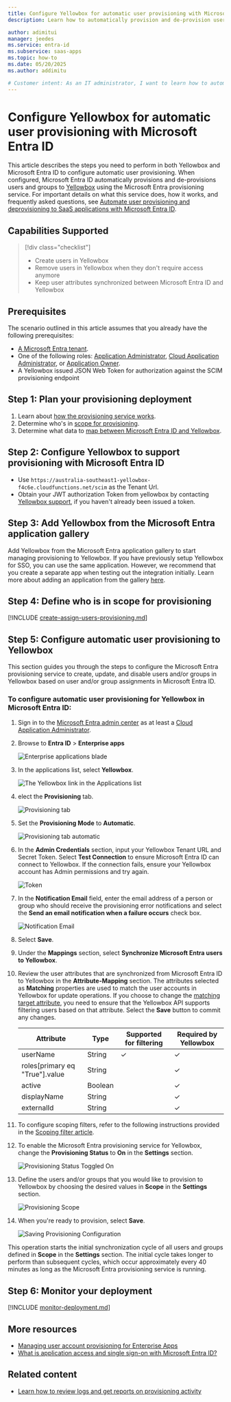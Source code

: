 ```yaml
---
title: Configure Yellowbox for automatic user provisioning with Microsoft Entra ID
description: Learn how to automatically provision and de-provision user accounts from Microsoft Entra ID to Yellowbox.

author: adimitui
manager: jeedes
ms.service: entra-id
ms.subservice: saas-apps
ms.topic: how-to
ms.date: 05/20/2025
ms.author: addimitu

# Customer intent: As an IT administrator, I want to learn how to automatically provision and deprovision user accounts from Microsoft Entra ID to Yellowbox so that I can streamline the user management process and ensure that users have the appropriate access to Yellowbox.
---
```


# Configure Yellowbox for automatic user provisioning with Microsoft Entra ID

This article describes the steps you need to perform in both Yellowbox and Microsoft Entra ID to configure automatic user provisioning. When configured, Microsoft Entra ID automatically provisions and de-provisions users and groups to [Yellowbox](https://yellowbox.app/) using the Microsoft Entra provisioning service. For important details on what this service does, how it works, and frequently asked questions, see [Automate user provisioning and deprovisioning to SaaS applications with Microsoft Entra ID](~/identity/app-provisioning/user-provisioning.md). 


## Capabilities Supported
> [!div class="checklist"]
> * Create users in Yellowbox
> * Remove users in Yellowbox when they don't require access anymore
> * Keep user attributes synchronized between Microsoft Entra ID and Yellowbox

## Prerequisites

The scenario outlined in this article assumes that you already have the following prerequisites:

* [A Microsoft Entra tenant](~/identity-platform/quickstart-create-new-tenant.md). 
* One of the following roles: [Application Administrator](/entra/identity/role-based-access-control/permissions-reference#application-administrator), [Cloud Application Administrator](/entra/identity/role-based-access-control/permissions-reference#cloud-application-administrator), or [Application Owner](/entra/fundamentals/users-default-permissions#owned-enterprise-applications). 
* A Yellowbox issued JSON Web Token for authorization against the SCIM provisioning endpoint

## Step 1: Plan your provisioning deployment
1. Learn about [how the provisioning service works](~/identity/app-provisioning/user-provisioning.md).
1. Determine who's in [scope for provisioning](~/identity/app-provisioning/define-conditional-rules-for-provisioning-user-accounts.md).
1. Determine what data to [map between Microsoft Entra ID and Yellowbox](~/identity/app-provisioning/customize-application-attributes.md). 

<a name='step-2-configure-yellowbox-to-support-provisioning-with-azure-ad'></a>

## Step 2: Configure Yellowbox to support provisioning with Microsoft Entra ID
* Use `https://australia-southeast1-yellowbox-f4c6e.cloudfunctions.net/scim` as the Tenant Url.
* Obtain your JWT authorization Token from yellowbox by contacting [Yellowbox support](mailto:contact@yellowbox.app), if you haven't already been issued a token.

<a name='step-3-add-yellowbox-from-the-azure-ad-application-gallery'></a>

## Step 3: Add Yellowbox from the Microsoft Entra application gallery

Add Yellowbox from the Microsoft Entra application gallery to start managing provisioning to Yellowbox. If you have previously setup Yellowbox for SSO, you can use the same application. However, we recommend that you create a separate app when testing out the integration initially. Learn more about adding an application from the gallery [here](~/identity/enterprise-apps/add-application-portal.md). 

## Step 4: Define who is in scope for provisioning 

[!INCLUDE [create-assign-users-provisioning.md](~/identity/saas-apps/includes/create-assign-users-provisioning.md)]

## Step 5: Configure automatic user provisioning to Yellowbox 

This section guides you through the steps to configure the Microsoft Entra provisioning service to create, update, and disable users and/or groups in Yellowbox based on user and/or group assignments in Microsoft Entra ID.

<a name='to-configure-automatic-user-provisioning-for-yellowbox-in-azure-ad'></a>

### To configure automatic user provisioning for Yellowbox in Microsoft Entra ID:

1. Sign in to the [Microsoft Entra admin center](https://entra.microsoft.com) as at least a [Cloud Application Administrator](~/identity/role-based-access-control/permissions-reference.md#cloud-application-administrator).
1. Browse to **Entra ID** > **Enterprise apps**

	![Enterprise applications blade](common/enterprise-applications.png)

1. In the applications list, select **Yellowbox**.

	![The Yellowbox link in the Applications list](common/all-applications.png)

1. elect the **Provisioning** tab.

	![Provisioning tab](common/provisioning.png)

1. Set the **Provisioning Mode** to **Automatic**.

	![Provisioning tab automatic](common/provisioning-automatic.png)

1. In the **Admin Credentials** section, input your Yellowbox Tenant URL and Secret Token. Select **Test Connection** to ensure Microsoft Entra ID can connect to Yellowbox. If the connection fails, ensure your Yellowbox account has Admin permissions and try again.

 	![Token](common/provisioning-testconnection-tenanturltoken.png)

1. In the **Notification Email** field, enter the email address of a person or group who should receive the provisioning error notifications and select the **Send an email notification when a failure occurs** check box.

	![Notification Email](common/provisioning-notification-email.png)

1. Select **Save**.

1. Under the **Mappings** section, select **Synchronize Microsoft Entra users to Yellowbox**.

1. Review the user attributes that are synchronized from Microsoft Entra ID to Yellowbox in the **Attribute-Mapping** section. The attributes selected as **Matching** properties are used to match the user accounts in Yellowbox for update operations. If you choose to change the [matching target attribute](~/identity/app-provisioning/customize-application-attributes.md), you need to ensure that the Yellowbox API supports filtering users based on that attribute. Select the **Save** button to commit any changes.

    |Attribute|Type|Supported for filtering|Required by Yellowbox|
    |---|---|---|---|
    |userName|String|&check;|&check;
    |roles[primary eq "True"].value|String||&check;
    |active|Boolean||&check;
    |displayName|String||&check;
    |externalId|String||&check;

1. To configure scoping filters, refer to the following instructions provided in the [Scoping filter  article](~/identity/app-provisioning/define-conditional-rules-for-provisioning-user-accounts.md).

1. To enable the Microsoft Entra provisioning service for Yellowbox, change the **Provisioning Status** to **On** in the **Settings** section.

	![Provisioning Status Toggled On](common/provisioning-toggle-on.png)

1. Define the users and/or groups that you would like to provision to Yellowbox by choosing the desired values in **Scope** in the **Settings** section.

	![Provisioning Scope](common/provisioning-scope.png)

1. When you're ready to provision, select **Save**.

	![Saving Provisioning Configuration](common/provisioning-configuration-save.png)

This operation starts the initial synchronization cycle of all users and groups defined in **Scope** in the **Settings** section. The initial cycle takes longer to perform than subsequent cycles, which occur approximately every 40 minutes as long as the Microsoft Entra provisioning service is running. 

## Step 6: Monitor your deployment

[!INCLUDE [monitor-deployment.md](~/identity/saas-apps/includes/monitor-deployment.md)]

## More resources

* [Managing user account provisioning for Enterprise Apps](~/identity/app-provisioning/configure-automatic-user-provisioning-portal.md)
* [What is application access and single sign-on with Microsoft Entra ID?](~/identity/enterprise-apps/what-is-single-sign-on.md)

## Related content

* [Learn how to review logs and get reports on provisioning activity](~/identity/app-provisioning/check-status-user-account-provisioning.md)
